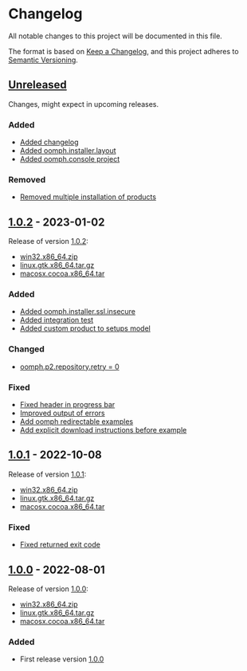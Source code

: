 # Changelog

All notable changes to this project will be documented in this file.

The format is based on [Keep a Changelog](https://keepachangelog.com/en/1.0.0/),
and this project adheres to [Semantic Versioning](https://semver.org/spec/v2.0.0.html).

## [Unreleased][unreleased]

Changes, might expect in upcoming releases.

### Added

- [Added changelog](https://github.com/a-langer/eclipse-oomph-console/commit/37a6fd76315c083b3baa7f857d45a48e57ff22b2)
- [Added oomph.installer.layout](https://github.com/a-langer/eclipse-oomph-console/commit/3e0ddc3a946d9d186396dcd6d9c3ada99e4315ff)
- [Added oomph.console project](https://github.com/a-langer/eclipse-oomph-console/commit/f83a60c4bfb9aca090ba19dc9c1b69972e6ecf33)

### Removed

- [Removed multiple installation of products](https://github.com/a-langer/eclipse-oomph-console/commit/a288549c04bf562ad62fb87e51bd462dd998416b)

## [1.0.2][1.0.2] - 2023-01-02

Release of version [1.0.2](https://search.maven.org/artifact/com.github.a-langer/org.eclipse.oomph.console.product/1.0.2/eclipse-repository):

- [win32.x86_64.zip](https://search.maven.org/remotecontent?filepath=com/github/a-langer/org.eclipse.oomph.console.product/1.0.2/org.eclipse.oomph.console.product-1.0.2-win32.win32.x86_64.zip)
- [linux.gtk.x86_64.tar.gz](https://search.maven.org/remotecontent?filepath=com/github/a-langer/org.eclipse.oomph.console.product/1.0.2/org.eclipse.oomph.console.product-1.0.2-linux.gtk.x86_64.tar.gz)
- [macosx.cocoa.x86_64.tar](https://search.maven.org/remotecontent?filepath=com/github/a-langer/org.eclipse.oomph.console.product/1.0.2/org.eclipse.oomph.console.product-1.0.2-macosx.cocoa.x86_64.tar.gz)

### Added

- [Added oomph.installer.ssl.insecure](https://github.com/a-langer/eclipse-oomph-console/commit/8e379bc3c9490e843e5cb044fd9a7506b69db773)
- [Added integration test](https://github.com/a-langer/eclipse-oomph-console/commit/1830877751df661f1f5320d5eee07021ab7055bd)
- [Added custom product to setups model](https://github.com/a-langer/eclipse-oomph-console/commit/174c6859e609bef25239e3deb7894a950b62ab72)

### Changed

- [oomph.p2.repository.retry = 0](https://github.com/a-langer/eclipse-oomph-console/commit/ad59375f02e86df8f0c0ce521ee45d9275814074)

### Fixed

- [Fixed header in progress bar](https://github.com/a-langer/eclipse-oomph-console/commit/fbb9d8a5d8c67b7ec1b6d934b69945ed6f493e6e)
- [Improved output of errors](https://github.com/a-langer/eclipse-oomph-console/commit/976e61054ec22d4351f870d8b4fb256d7a124c72)
- [Add oomph redirectable examples](https://github.com/a-langer/eclipse-oomph-console/commit/1fee5b76e6f26af1e1b83612419137faaf38aa4b)
- [Add explicit download instructions before example](https://github.com/a-langer/eclipse-oomph-console/commit/c6f648e0bbf1a05e81668bfa7ebf4c3c4361258e)

## [1.0.1][1.0.1] - 2022-10-08

Release of version [1.0.1](https://search.maven.org/artifact/com.github.a-langer/org.eclipse.oomph.console.product/1.0.1/eclipse-repository):

- [win32.x86_64.zip](https://search.maven.org/remotecontent?filepath=com/github/a-langer/org.eclipse.oomph.console.product/1.0.1/org.eclipse.oomph.console.product-1.0.1-win32.win32.x86_64.zip)
- [linux.gtk.x86_64.tar.gz](https://search.maven.org/remotecontent?filepath=com/github/a-langer/org.eclipse.oomph.console.product/1.0.1/org.eclipse.oomph.console.product-1.0.1-linux.gtk.x86_64.tar.gz)
- [macosx.cocoa.x86_64.tar](https://search.maven.org/remotecontent?filepath=com/github/a-langer/org.eclipse.oomph.console.product/1.0.1/org.eclipse.oomph.console.product-1.0.1-macosx.cocoa.x86_64.tar.gz)

### Fixed

- [Fixed returned exit code](https://github.com/a-langer/eclipse-oomph-console/commit/0428ea252766501365a2ec1b39796bdffd5008ce)

## [1.0.0][1.0.0] - 2022-08-01

Release of version [1.0.0](https://search.maven.org/artifact/com.github.a-langer/org.eclipse.oomph.console.product/1.0.0/eclipse-repository):

- [win32.x86_64.zip](https://search.maven.org/remotecontent?filepath=com/github/a-langer/org.eclipse.oomph.console.product/1.0.0/org.eclipse.oomph.console.product-1.0.0-win32.win32.x86_64.zip)
- [linux.gtk.x86_64.tar.gz](https://search.maven.org/remotecontent?filepath=com/github/a-langer/org.eclipse.oomph.console.product/1.0.0/org.eclipse.oomph.console.product-1.0.0-linux.gtk.x86_64.tar.gz)
- [macosx.cocoa.x86_64.tar](https://search.maven.org/remotecontent?filepath=com/github/a-langer/org.eclipse.oomph.console.product/1.0.0/org.eclipse.oomph.console.product-1.0.0-macosx.cocoa.x86_64.tar.gz)

### Added

- First release version [1.0.0][1.0.0]

[all]: https://search.maven.org/artifact/com.github.a-langer/org.eclipse.oomph.console.product
[unreleased]: https://github.com/a-langer/eclipse-oomph-console/compare/1.0.2...HEAD
[1.0.0]: https://github.com/a-langer/eclipse-oomph-console/compare/b27b87cdc9a78a977e3d3215438aed6fe1777039...1811936dbc261e77a48fe29662b8cfdbf9d60b91
[1.0.1]: https://github.com/a-langer/eclipse-oomph-console/compare/1.0.0...1.0.1
[1.0.2]: https://github.com/a-langer/eclipse-oomph-console/compare/1.0.1...1.0.2
